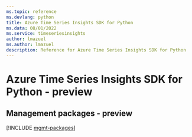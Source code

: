 ```yaml
---
ms.topic: reference
ms.devlang: python
title: Azure Time Series Insights SDK for Python
ms.data: 08/01/2022
ms.service: timeseriesinsights
author: lmazuel
ms.author: lmazuel
description: Reference for Azure Time Series Insights SDK for Python
---
```

# Azure Time Series Insights SDK for Python - preview

## Management packages - preview
[!INCLUDE [mgmt-packages](time-series-insights-mgmt-index.md)]